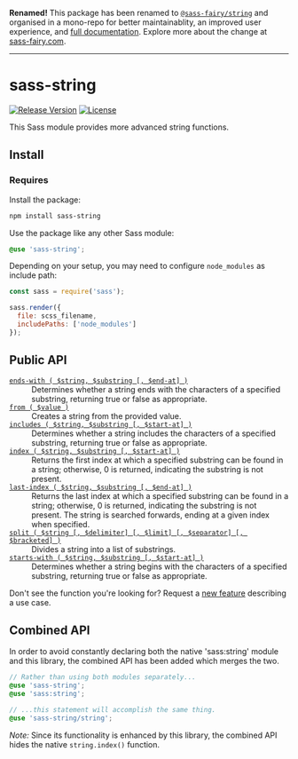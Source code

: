 **Renamed!**
This package has been renamed to [`@sass-fairy/string`](https://github.com/roydukkey/sass-fairy/tree/master/packages/string#readme) and organised in a mono-repo for better maintainablity, an improved user experience, and [full documentation](https://sass-fairy.com/api/string). Explore more about the change at [sass-fairy.com](https://sass-fairy.com).

---

# sass-string

[![Release Version](https://img.shields.io/npm/v/sass-string.svg)](https://www.npmjs.com/package/sass-string)
[![License](https://img.shields.io/badge/License-MIT-blue.svg)](https://opensource.org/licenses/MIT)

This Sass module provides more advanced string functions.

## Install

### Requires

Install the package:

```bash
npm install sass-string
```

Use the package like any other Sass module:

```scss
@use 'sass-string';
```

Depending on your setup, you may need to configure `node_modules` as include path:

```js
const sass = require('sass');

sass.render({
  file: scss_filename,
  includePaths: ['node_modules']
});
```

## Public API

<dl>

  <dt><a href="//github.com/roydukkey/sass-module-string/tree/master/src/string/_ends-with.sass"><code>ends-with ( $string, $substring [, $end-at] )</code></a></dt>
  <dd>Determines whether a string ends with the characters of a specified substring, returning true or false as appropriate.</dd>

  <dt><a href="//github.com/roydukkey/sass-module-string/tree/master/src/string/_from.sass"><code>from ( $value )</code></a></dt>
  <dd>Creates a string from the provided value.</dd>

  <dt><a href="//github.com/roydukkey/sass-module-string/tree/master/src/string/_includes.sass"><code>includes ( $string, $substring [, $start-at] )</code></a></dt>
  <dd>Determines whether a string includes the characters of a specified substring, returning true or false as appropriate.</dd>

  <dt><a href="//github.com/roydukkey/sass-module-string/tree/master/src/string/_index.sass"><code>index ( $string, $substring [, $start-at] )</code></a></dt>
  <dd>Returns the first index at which a specified substring can be found in a string; otherwise, 0 is returned, indicating the substring is not present.</dd>

  <dt><a href="//github.com/roydukkey/sass-module-string/tree/master/src/string/_last-index.sass"><code>last-index ( $string, $substring [, $end-at] )</code></a></dt>
  <dd>Returns the last index at which a specified substring can be found in a string; otherwise, 0 is returned, indicating the substring is not present. The string is searched forwards, ending at a given index when specified.</dd>

  <dt><a href="//github.com/roydukkey/sass-module-string/tree/master/src/string/_split.sass"><code>split ( $string [, $delimiter] [, $limit] [, $separator] [, $bracketed] )</code></a></dt>
  <dd>Divides a string into a list of substrings.</dd>

  <dt><a href="//github.com/roydukkey/sass-module-string/tree/master/src/string/_starts-with.sass"><code>starts-with ( $string, $substring [, $start-at] )</code></a></dt>
  <dd>Determines whether a string begins with the characters of a specified substring, returning true or false as appropriate.</dd>

</dl>

Don't see the function you're looking for? Request a [new feature](//github.com/roydukkey/sass-module-string/issues/new) describing a use case.

## Combined API

In order to avoid constantly declaring both the native 'sass:string' module and this library, the combined API has been added which merges the two.

```scss
// Rather than using both modules separately...
@use 'sass-string';
@use 'sass:string';

// ...this statement will accomplish the same thing.
@use 'sass-string/string';
```

*Note:* Since its functionality is enhanced by this library, the combined API hides the native `string.index()` function.
